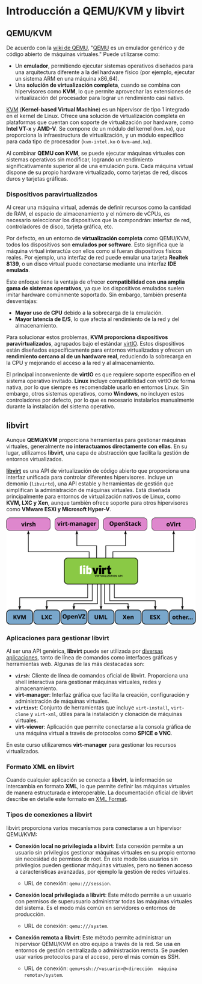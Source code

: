 # Introducción a QEMU/KVM y libvirt

## QEMU/KVM 

De acuerdo con la [wiki de QEMU](https://wiki.qemu.org/Main_Page), "[QEMU](https://www.qemu.org/) es un emulador genérico y de código abierto de máquinas virtuales." Puede utilizarse como:
* Un **emulador**, permitiendo ejecutar sistemas operativos diseñados para una arquitectura diferente a la del hardware físico (por ejemplo, ejecutar un sistema ARM en una máquina x86_64). 
* Una **solución de virtualización completa**, cuando se combina con hipervisores como **KVM**, lo que permite aprovechar las extensiones de virtualización del procesador para lograr un rendimiento casi nativo.  

[KVM](https://www.linux-kvm.org/page/Main_Page) (**Kernel-based Virtual Machine**) es un hipervisor de tipo 1 integrado en el kernel de Linux. Ofrece una solución de virtualización completa en plataformas que cuentan con soporte de virtualización por hardware, como **Intel VT-x** y **AMD-V**. Se compone de un módulo del kernel (`kvm.ko`), que proporciona la infraestructura de virtualización, y un módulo específico para cada tipo de procesador (`kvm-intel.ko` o `kvm-amd.ko`).  

Al combinar **QEMU con KVM**, se puede ejecutar máquinas virtuales con sistemas operativos sin modificar, logrando un rendimiento significativamente superior al de una emulación pura. Cada máquina virtual dispone de su propio hardware virtualizado, como tarjetas de red, discos duros y tarjetas gráficas.  

### Dispositivos paravirtualizados

Al crear una máquina virtual, además de definir recursos como la cantidad de RAM, el espacio de almacenamiento y el número de vCPUs, es necesario seleccionar los dispositivos que la compondrán: interfaz de red, controladores de disco, tarjeta gráfica, etc.  

Por defecto, en un entorno de **virtualización completa** como QEMU/KVM, todos los dispositivos son **emulados por software**. Esto significa que la máquina virtual interactúa con ellos como si fueran dispositivos físicos reales. Por ejemplo, una interfaz de red puede emular una tarjeta **Realtek 8139**, o un disco virtual puede conectarse mediante una interfaz **IDE emulada**.  

Este enfoque tiene la ventaja de ofrecer **compatibilidad con una amplia gama de sistemas operativos**, ya que los dispositivos emulados suelen imitar hardware comúnmente soportado. Sin embargo, también presenta desventajas:  
* **Mayor uso de CPU** debido a la sobrecarga de la emulación.  
* **Mayor latencia de E/S**, lo que afecta al rendimiento de la red y del almacenamiento.  

Para solucionar estos problemas, **KVM proporciona dispositivos paravirtualizados**, agrupados bajo el estándar [virtIO](https://www.linux-kvm.org/page/Virtio). Estos dispositivos están diseñados específicamente para entornos virtualizados y ofrecen un **rendimiento cercano al de un hardware real**, reduciendo la sobrecarga en la CPU y mejorando el acceso a la red y al almacenamiento.  

El principal inconveniente de **virtIO** es que requiere soporte específico en el sistema operativo invitado. **Linux** incluye compatibilidad con virtIO de forma nativa, por lo que siempre es recomendable usarlo en entornos Linux. Sin embargo, otros sistemas operativos, como **Windows**, no incluyen estos controladores por defecto, por lo que es necesario instalarlos manualmente durante la instalación del sistema operativo.  

## libvirt

Aunque **QEMU/KVM** proporciona herramientas para gestionar máquinas virtuales, generalmente **no interactuamos directamente con ellas**. En su lugar, utilizamos **libvirt**, una capa de abstracción que facilita la gestión de entornos virtualizados.  

[**libvirt**](https://libvirt.org/) es una API de virtualización de código abierto que proporciona una interfaz unificada para controlar diferentes hipervisores. Incluye un demonio (`libvirtd`), una API estable y herramientas de gestión que simplifican la administración de máquinas virtuales. Está diseñada principalmente para entornos de virtualización nativos de Linux, como **KVM, LXC y Xen**, aunque también ofrece soporte para otros hipervisores como **VMware ESXi y Microsoft Hyper-V**.  

![libvirt](img/Libvirtsupport.svg)

### Aplicaciones para gestionar libvirt

Al ser una API genérica, **libvirt** puede ser utilizada por [diversas aplicaciones](https://libvirt.org/apps.html), tanto de línea de comandos como interfaces gráficas y herramientas web. Algunas de las más destacadas son:

* **`virsh`**: Cliente de línea de comandos oficial de libvirt. Proporciona una shell interactiva para gestionar máquinas virtuales, redes y almacenamiento.  
* **virt-manager**: Interfaz gráfica que facilita la creación, configuración y administración de máquinas virtuales.  
* **`virtinst`**: Conjunto de herramientas que incluye `virt-install`, `virt-clone` y `virt-xml`, útiles para la instalación y clonación de máquinas virtuales.  
* **virt-viewer**: Aplicación que permite conectarse a la consola gráfica de una máquina virtual a través de protocolos como **SPICE o VNC**.  

En este curso utilizaremos **virt-manager** para gestionar los recursos virtualizados.

### Formato XML en libvirt

Cuando cualquier aplicación se conecta a **libvirt**, la información se intercambia en formato **XML**, lo que permite definir las máquinas virtuales de manera estructurada e interoperable. La documentación oficial de libvirt describe en detalle este formato en [XML Format](https://libvirt.org/format.html).  

### Tipos de conexiones a libvirt

libvirt proporciona varios mecanismos para conectarse a un hipervisor QEMU/KVM:

* **Conexión local no privilegiada a libvirt**: Esta conexión permite a un usuario sin privilegios gestionar máquinas virtuales en su propio entorno sin necesidad de permisos de root. En este modo los usuarios sin privilegios pueden gestionar máquinas virtuales, pero no tienen acceso a características avanzadas, por ejemplo la gestión de redes virtuales.

    * URL de conexión: `qemu:///session`.

* **Conexión local privilegiada a libvirt**: Este método permite a un usuario con permisos de superusuario administrar todas las máquinas virtuales del sistema. Es el modo más común en servidores o entornos de producción.

    * URL de conexión: `qemu:///system`.

* **Conexión remota a libvirt**: Este método permite administrar un hipervisor QEMU/KVM en otro equipo a través de la red. Se usa en entornos de gestión centralizada o administración remota. Se pueden usar varios protocolos para el acceso, pero el más común es SSH.

    * URL de conexión: `qemu+ssh://<usuario>@<dirección  máquina remota>/system`.
